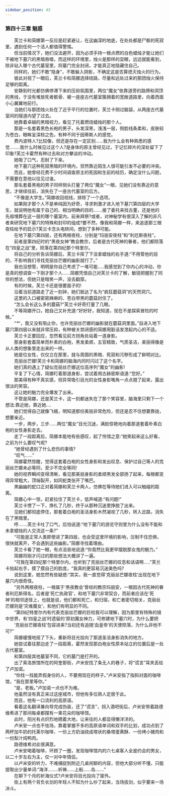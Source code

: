 ```yaml
---
sidebar_position: 43
---
```

### 第四十三章 魅惑  


　　芙兰卡和简娜第一反应是赶紧避让，在这幽深的地底，在处处都是尸骸的死寂里，遇到任何一个活人都值得警惕。  
　　但当前情况下，她们没法避开，因为必须手持一根点燃的白色蜡烛才能让她们不被地下墓穴的黑暗吞噬，而这样的环境里，烛火是那样的显眼，远远就能看到，除非钻入哪个古代墓室里，将墓门完全封闭，才能真正地隐藏住自己。  
　　同样的，她们不敢“隐身”，不敢躲入阴影，不确定这是否算熄灭烛火的行为。  
　　彼此对视了一眼后，芙兰卡和简娜选择绕路，尽量和远处过来的那团烛火保持足够的距离。  
　　安静到时光都仿佛停滞下来的压抑氛围里，两位“魔女”依靠道旁的路牌和洞顶的黑线，于没有堆放死者骸骨、被一座座古代墓室簇拥着的宽敞道路里，向着西面小心翼翼地前行。  
　　当她们与那团烛火处在了近乎平行的位置时，芙兰卡侧过脑袋，从两座古代墓室间的隧道内望了过去。  
　　她靠着卓越的黑暗视力，看见了托着燃烧蜡烛的那个人。  
　　那是一名套着黑色长袍的男子，头发深黑，浅浅一层，侧脸线条柔和，皮肤较为苍白，眼眸呈深棕之色，有种不同于因蒂斯人的感觉。  
　　费内波特人?比较像，但还是存在一定区别……我为什么会有种熟悉的感觉.…....我什么时候见过这个人?是身体的原主曾经见过，于记忆碎片的深处留下了印象?芙兰卡霍然有种过去和对方攀谈的冲动。  
　　她吸了口气，忍耐了下来。  
　　地下墓穴这种死寂黑暗的环境内，贸然靠近陌生人很可能引发不必要的冲突。  
　　而且，她曾经花费不少时间调查原主的死因和生前的经历，确定没什么问题，不需要在意他以往见过谁。  
　　那名套着黑袍的男子同样侧头打量了两位“魔女”一眼，见她们没有靠近的意思，才继续往前，消失在了一座古代墓室的后方。  
　　“不像是大学生。”简娜收回视线，排除了一个选项。  
　　如果刚才那个人不是单纯因为好奇，寻求刺激才进入地下墓穴第四层的大学生，就说明他有属于自己的、相当明确的目的.……接了委托来找古董，还是他的先祖埋葬在这一层的哪个墓室内，前来拜祭?或者，对神秘学有很深入了解的非凡者来研究地下墓穴的特殊和封印的组成?要不然，像我和简娜一样，来追逐那三根夜柱给予的启示?芙兰卡念头电转间，想到了多种可能。  
　　在地下墓穴第四层，还有两根夜柱，分别是“玛丽安夜柱”和“利厄斯夜柱”。  
　　前者是第四纪时的“黑夜女神”教会教宗，后者是古代死神的眷者，他们都陨落在“四皇之战”里，陨落在第四纪那个特里尔。  
　　将自己的分析告诉简娜后，芙兰卡挥了下没拿蜡烛的右手道:“不用管他的目的，不影响我们寻找克丽丝芒娜的幽影就行了。”  
　　我也没想管，明明是你自己考虑了一堆可能…..我感觉到了你内心的冲动，你是真的想调查一下刚才那个人……简娜凭借自己对芙兰卡的了解，敏锐把握到了同伴的想法，但她只是暗笑一声，没去戳穿。  
　　有的时候，芙兰卡还是很要面子的!  
　　沿着当前道路走了近一刻钟，她们抵达了名为“疯狂蘑菇洞”的天然洞穴。  
　　这里的入口被密密麻麻的、苍白带黑的蘑菇封住了。  
　　“怎么会长这么多的蘑菇?”芙兰卡好奇打量了几眼。  
　　不等简娜开口，她自己又补充道:“好好好，我知道，现在不是探索冒险的时候。”  
　　“艹，我又没有阻止你，也许克丽丝芒娜的幽影就在蘑菇洞里面。”自进入地下墓穴第四层以来就非常压抑，有种被关禁闭感的简娜用脏话发泄起内心的不适。  
　　芙兰卡正要回应，忽然看见前方拐角处站着一道身影。  
　　那身影套着简单而朴素的白袍，黑发柔顺，五官精致，气质圣洁，美丽得像是从人类的想象里走出来的一样。  
　　她是位女性，仅仅立在那里，就与周围的黑暗、死寂和污秽形成了鲜明对比。  
　　克丽丝芒娜!芙兰卡和简娜的脑海内同时闪过了这个名字。  
　　她们真的遇上了疑似克丽丝芒娜这位高序列“魔女”的幽影!  
　　平复了下心情，简娜盯着那道身影，尝试着用古赫密斯语道:“您好。”  
　　那美得有种不真实感，但异常吸引目光的女性身影嘴角一点点翘了起来，露出很淡的笑容。  
　　这让她的魅力完全爆发了出来。  
　　不管是简娜，还是芙兰卡，这一刻都迷失在了那个笑容里，脑海里只剩下一个想法:靠近她，靠近她....  
　　她们觉得自己就像飞蛾，明知道那份美丽非常危险，但还是忍不住想要靠拢，想要亲近。  
　　一步，两步，三步……两位“魔女”目光沉迷，满脸惊艳地向着那道套着朴素白袍的女性身影走去。  
　　走了一段距离后，简娜本能地有些感叹，起了怜惜之意:“她笑起来这么好看，之前为什么要叹气呢?  
　　“她曾经遇到了什么悲伤的事情?  
　　“叹气...…”  
　　简娜霍然惊醒，觉得这套着白袍的女性身影和发出叹息、保护过自己等人的克丽丝芒娜未必等同，至少不完全等同!  
　　她的视界瞬间变得清晰，看见那美丽身影的柔顺黑发全部扬了起来，每根都变得异常粗大，顶端裂开，如同蛇类张开了嘴巴。  
　　黑幽幽的蛇口正对着简娜和芙兰卡两人，仿佛在等待她们进入可以触碰的距离。  
　　简娜心中一惊，赶紧拉住了芙兰卡，低声喊道:“有问题!”  
　　芙兰卡愣了一下，挣扎了几秒，终于从那种沉迷里挣脱了出来。  
　　见她们都彻底停住，那套着白袍的圣洁身影木然凝视了几秒，转入岔路，消失在了黑暗里。  
　　呼...….芙兰卡吐了口气，后怕说道:“地下墓穴的游览守则里为什么没有不能和未拿蜡烛的人交流这一条?”  
　　“可能是正常人类即使进了第四层，也会受这里环境的影响，压制不住恐惧，很快就离开，不会遇到这些幽影。”简娜寻找着理由。  
　　芙兰卡看了她一眼，有点沮丧地说道:“你竟然比我更早摆脱那女鬼的魅力。”  
　　简娜将刚才闪过的那些想法大概讲了一遍。  
　　“可我在第四纪那个特里尔内，也听到了克丽丝芒娜的叹息和话语啊..…”芙兰卡抬起右手，摸了摸自己的脸庞，“我真的更容易沉迷美色吗?  
　　说到这里，她忽然有些疑惑:“其实，我一直觉得‘克丽丝芒娜夜柱’出现在地下墓穴内很奇怪。  
　　“另外两根夜柱，一根属于‘黑夜教会’曾经的教宗玛丽安，一根因古代死神的眷者利厄斯得名，后者是‘死亡执政官’，和地下墓穴非常契合，而前者应该在‘死神’的相邻途径上，也就是说，他们都和死亡，和归宿，和亡者密切相关，克丽丝芒娜则是‘灾难魔女’，和他们有明显的不同。  
　　“第四纪特里尔内有代表克丽丝芒娜的巨柱我可以理解，因为那里有特殊的镜中世界，有‘四皇之战’时遗留的‘原初魔女神力，可修建地下墓穴时，为什么要把  
　　‘克丽丝芒娜夜柱’包容进来?当初还有追随‘血皇帝’的天使陨落，为什么非他不可?”  
　　简娜缓慢地摇了下头，重新将目光投向了那道圣洁身影消失的地方。  
　　她尝试着往那边走了一段距离，霍然发现那白袍女性原本站立的位置后是一处古代墓室。  
　　和第四层其他墓室不同，它的墓门是打开的。  
　　出了索洛旅馆所在的阿奎那街，卢米安找了条无人的巷子，将“谎言”耳夹丢给了卢加诺。  
　　“你找一找能弄假身份的人，不要用现在的样子。”卢米安指了指斜对面的咖啡馆，“我在那里等你。”  
　　“是，老板。”卢加诺一点也不为难。  
　　他虽然没有真正来过这座城市，但他有多位熟人定居于此。  
　　而且，他有一口流利的高原语。  
　　看着这名翻译兼向导完成伪装，还了“谎言”，拐入酒吧街后，卢米安带着路德维希进了那间每桌都摆有一束花朵的咖啡馆。  
　　此时，阳光有点炽烈地晒着大地，让来往的人都显得懒洋洋的。  
　　卢米安一点也不怯场，靠着掌握不多的高原语单词和双手的比划，成功点到了两杯加牛奶的托莱尔咖啡、一份上方奶油绕成塔状的桑塔蛋黄酥、一份烤小猪肉和一份梨汁炖鸭肉。  
　　路德维希对此很满意。  
　　卢米安喝着咖啡，环顾了一圈，发现咖啡馆内的六七桌客人全是约会的男女，以二十岁左右为主，仅一对中年情侣。  
　　以卢米安的听力，不难捕捉到附近几桌闲聊的内容，但他大部分听不懂，只能提取出少量单词:“海洋….….祈祷......上船......岛...….”  
　　在聊下个月的祈海仪式?卢米安将目光投向了窗外。  
　　街上有两个背负长剑的年轻人不知为什么吵了起来，当场拔剑，似乎要来一场决斗。  
